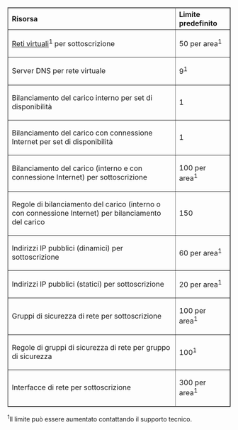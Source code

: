 <table cellspacing="0" border="1">
<tr>
   <th align="left" valign="middle">Risorsa</th>
   <th align="left" valign="middle">Limite predefinito</th>
</tr>
<tr>
   <td valign="middle"><p><a href="../virtual-network/virtual-networks-overview.md">Reti virtuali</a><sup>1</sup> per sottoscrizione</p></td>
   <td valign="middle"><p>50 per area<sup>1</sup></p></td>
</tr>
<tr>
   <td valign="middle"><p>Server DNS per rete virtuale</p></td>
   <td valign="middle"><p>9<sup>1</sup></p></td>
</tr>
<tr>
   <td valign="middle"><p>Bilanciamento del carico interno per set di disponibilità</p></td>
   <td valign="middle"><p>1</p></td>
</tr>
<tr>
   <td valign="middle"><p>Bilanciamento del carico con connessione Internet per set di disponibilità</p></td>
   <td valign="middle"><p>1</p></td>
</tr>
<tr>
   <td valign="middle"><p>Bilanciamento del carico (interno e con connessione Internet) per sottoscrizione</p></td>
   <td valign="middle"><p>100 per area<sup>1</sup></p></td>
</tr>
<tr>
   <td valign="middle"><p>Regole di bilanciamento del carico (interno o con connessione Internet) per bilanciamento del carico</p></td>
   <td valign="middle"><p>150</p></td>
</tr>
<tr>
   <td valign="middle"><p>Indirizzi IP pubblici (dinamici) per sottoscrizione</p></td>
   <td valign="middle"><p>60 per area<sup>1</sup></p></td>
</tr>
<tr>
   <td valign="middle"><p>Indirizzi IP pubblici (statici) per sottoscrizione</p></td>
   <td valign="middle"><p>20 per area<sup>1</sup></p></td>
</tr>
<tr>
   <td valign="middle"><p>Gruppi di sicurezza di rete per sottoscrizione</p></td>
   <td valign="middle"><p>100 per area<sup>1</sup></p></td>
</tr>
<tr>
   <td valign="middle"><p>Regole di gruppi di sicurezza di rete per gruppo di sicurezza</p></td>
   <td valign="middle"><p>100<sup>1</sup></p></td>
</tr>
<tr>
   <td valign="middle"><p>Interfacce di rete per sottoscrizione</p></td>
   <td valign="middle"><p>300 per area<sup>1</sup></p></td>
</tr>
</table>

<sup>1</sup>Il limite può essere aumentato contattando il supporto tecnico.

<!---HONumber=August15_HO9-->